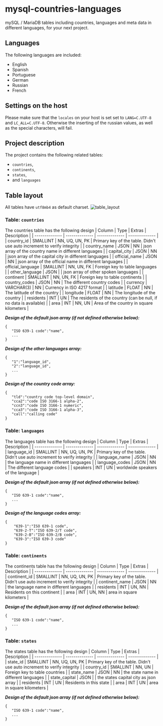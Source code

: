 # mysql-countries-languages
mySQL / MariaDB tables including countries,
languages and meta data in different languages, for
your next project.

## Languages
The following languages are included:
- English
- Spanish
- Portuguese
- German
- Russian
- French

## Settings on the host
Please make sure that the `locales` on your host is set
set to `LANG=C.UTF-8` and `LC_ALL=C.UTF-8`. Otherwise the inserting of the
russian values, as well as the special characters,
will fail.

## Project description
The project contains the following related tables:
- `countries`,
- `continents`,
- `states`,
- and `languages`

## Table layout
All tables have `utf8mb4` as default charset.
![table_layout](https://user-images.githubusercontent.com/45044563/93175106-664bf900-f72f-11ea-9d8d-b15e908d6ff1.jpg)

### Table: `countries`
The countries table has the following design
| Column | Type | Extras | Description |
|  --------------  | -------------- | -------------- | -------------- |
| country_id | SMALLINT | NN, UQ, UN, PK | Primary key of the table. Didn't use auto increment to verify integrity |
| country_name | JSON | NN | json array of the country name in different languages |
| capital_city | JSON | NN | json array of the capital city in different languages |
| official_name | JSON | NN | json array of the official name in different languages |
| official_language | SMALLINT | NN, UN, FK | Foreign key to table languages |
| other_language | JSON | | json array of other spoken languages |
| continent | SMALLINT | NN, UN, FK | Foreign key to table continents |
| country_codes | JSON | NN | The different country codes |
| currency | VARCHAR(3) | NN | Currency in ISO 4217 format |
| latitude | FLOAT | NN | The latitude of the country |
| longitude | FLOAT | NN | The longitude of the country |
| residents | INT | UN | The residents of the country (can be null, if no data is available) |
| area | INT | NN, UN | Area of the country in square kilometers |

***Design of the default json array 
(if not defined otherwise below):***
```
{
   "ISO 639-1 code":"name",
   ...
}
```

***Design of the other languages array:***
```
{
   "1":"language_id",
   "2":"language_id",
   ...
}
```

***Design of the country code array:***
```
{
   "tld":"country code top-level domain",
   "cca2":"code ISO 3166-1 alpha-2",
   "ccn3":"code ISO 3166-1 numeric",
   "cca3":"code ISO 3166-1 alpha-3",
   "call":"calling code"
}
```

### Table: `languages`
The languages table has the following design
| Column | Type | Extras | Description |
|  --------------  | -------------- | -------------- | -------------- |
| language_id | SMALLINT | NN, UQ, UN, PK | Primary key of the table. Didn't use auto increment to verify integrity |
| language_name | JSON | NN | the language name in different languages |
| language_codes | JSON | NN | The different language codes |
| speakers | INT | UN | worldwide speakers of the language |

***Design of the default json array 
(if not defined otherwise below):***
```
{
   "ISO 639-1 code":"name",
   ...
}
```

***Design of the language codes array:***
```
{
    "639-1":"ISO 639-1 code",
    "639-2-T":"ISO 639-2/T code",
    "639-2-B":"ISO 639-2/B code",
    "639-3":"ISO 639-3 code"
}
```

### Table: `continents`
The continents table has the following design
| Column | Type | Extras | Description |
|  --------------  | -------------- | -------------- | -------------- |
| continent_id | SMALLINT | NN, UQ, UN, PK | Primary key of the table. Didn't use auto increment to verify integrity |
| continent_name | JSON | NN | the language name in different languages |
| residents | INT | UN, NN | Residents on this continent |
| area | INT | UN, NN | area in square kilometers |

***Design of the default json array 
(if not defined otherwise below):***
```
{
   "ISO 639-1 code":"name",
   ...
}
```

### Table: `states`
The states table has the following design
| Column | Type | Extras | Description |
|  --------------  | -------------- | -------------- | -------------- |
| state_id | SMALLINT | NN, UQ, UN, PK | Primary key of the table. Didn't use auto increment to verify integrity |
| country_id | SMALLINT | NN, UN | Foreign key to table countries |
| state_name | JSON | NN | the state name in different languages |
| state_capital | JSON | | the states capital city as json array |
| residents | INT | UN | Residents in this state |
| area | INT | UN | area in square kilometers |

***Design of the default json array 
(if not defined otherwise below):***
```
{
   "ISO 639-1 code":"name",
   ...
}
```
